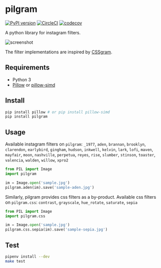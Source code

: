 # pilgram

[![PyPI version](https://badge.fury.io/py/pilgram.svg)](https://badge.fury.io/py/pilgram)
[![CircleCI](https://circleci.com/gh/akiomik/pilgram.svg?style=svg)](https://circleci.com/gh/akiomik/pilgram)
[![codecov](https://codecov.io/gh/akiomik/pilgram/branch/master/graph/badge.svg)](https://codecov.io/gh/akiomik/pilgram)

A python library for instagram filters.

![screenshot](screenshot.png)

The filter implementations are inspired by [CSSgram](https://una.im/CSSgram/).

## Requirements

- Python 3
- [Pillow](https://pillow.readthedocs.io/en/stable/) or [pillow-simd](https://github.com/uploadcare/pillow-simd)

## Install

```sh
pip install pillow # or pip install pillow-simd
pip install pilgram
```

## Usage

Available instagram filters on `pilgram`: `_1977`, `aden`, `brannan`, `brooklyn`, `clarendon`, `earlybird`, `gingham`, `hudson`, `inkwell`, `kelvin`, `lark`, `lofi`, `maven`, `mayfair`, `moon`, `nashville`, `perpetua`, `reyes`, `rise`, `slumber`, `stinson`, `toaster`, `valencia`, `walden`, `willow`, `xpro2`

```python
from PIL import Image
import pilgram

im = Image.open('sample.jpg')
pilgram.aden(im).save('sample-aden.jpg')
```

Similarly, pilgram provides css filters as a by-product.
Available css filters on `pilgram.css`: `contrast`, `grayscale`, `hue_rotate`, `saturate`, `sepia`

```python
from PIL import Image
import pilgram.css

im = Image.open('sample.jpg')
pilgram.css.sepia(im).save('sample-sepia.jpg')
```

## Test

```sh
pipenv install --dev
make test
```
